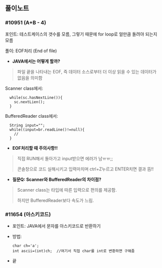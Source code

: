 ## 풀이노트

### #10951 (A+B - 4)
 
 포인트: 테스트케이스의 갯수를 모름, 그렇기 때문에 for loop로 얼만큼 돌려야 되는지 모름
 
 풀이: EOF처리 (End of file)
 - <b>JAVA에서는 어떻게 할까? </b>
 > 
 > 파일 끝을 나타내는 EOF, 즉 데이터 소스로부터 더 이상 읽을 수 있는 데이터가 없음을 의미함
 > 
  Scanner class에서: 
    
      while(sc.hasNextLine()){
        sc.nextLien();
      }
      
   BufferedReader class에서:
   
      String input="";
      while((input=br.readLine()!=null){
        //
      }
 
 - <b> EOF처리할 때 주의사항!!</b> 
 
 > 직접 RUN해서 돌아가고 input받으면 에러가 남ㅠㅠ;;
 >
 > 콘솔창으로 코드 실해시키고 입력마치며 ctrl+Z누르고 ENTER치면 결과 뜸!!
 
 
 
   - <b>질문Q: Scanner와 BufferedReader의 차이점?</b>
  >
  > Scanner class는 타입에 따른 입력으로 편의를 제공함.
  >
  > 하지만 BufferedReader보다 속도가 느림.


### #11654 (아스키코드)

 - 포인트: JAVA에서 문자를 아스키코드로 반환하기
 - 방법: 
 
       char ch='a';
       int ascii=(int)ch;  //여기서 직접 char를 int로 변환하면 구해줌
 
 - 끝
